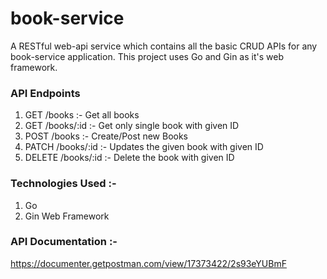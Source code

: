 # book-service
A RESTful web-api service which contains all the basic CRUD APIs for any book-service application. This project uses Go and Gin as it's web framework.

### API Endpoints
1. GET /books :- Get all books
2. GET /books/:id :- Get only single book with given ID
3. POST /books :- Create/Post new Books
4. PATCH /books/:id :- Updates the given book with given ID
5. DELETE /books/:id :- Delete the book with given ID


### Technologies Used :- 
1. Go 
2. Gin Web Framework

### API Documentation :- 
https://documenter.getpostman.com/view/17373422/2s93eYUBmF
